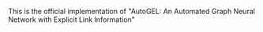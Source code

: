 This is the official implementation of "AutoGEL: An Automated Graph Neural Network with Explicit Link Information"
 
